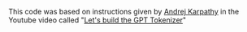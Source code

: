 This code was based on instructions given by [Andrej Karpathy](https://en.wikipedia.org/wiki/Andrej_Karpathy) in the Youtube video called "[Let's build the GPT Tokenizer](https://www.youtube.com/watch?v=zduSFxRajkE)"
